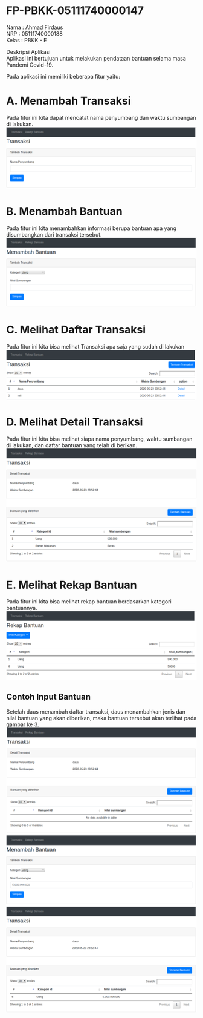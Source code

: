 # FP-PBKK-05111740000147

Nama 	: Ahmad Firdaus<br />
NRP 	: 05111740000188<br />
Kelas	: PBKK - E<br />

Deskripsi Aplikasi<br />
Aplikasi ini bertujuan untuk melakukan pendataan bantuan selama masa Pandemi Covid-19.

Pada aplikasi ini memiliki beberapa fitur yaitu:

# A. Menambah Transaksi
Pada fitur ini kita dapat mencatat nama penyumbang dan waktu sumbangan di lakukan.
![](image/createtrans.png)
# B. Menambah Bantuan
Pada fitur ini kita menambahkan informasi berupa bantuan apa yang disumbangkan dari transaksi tersebut.
![](image/createbantuan.png)
# C. Melihat Daftar Transaksi
Pada fitur ini kita bisa melihat Transaksi apa saja yang sudah di lakukan
![](image/index.png)
# D. Melihat Detail Transaksi
Pada fitur ini kita bisa melihat siapa nama penyumbang, waktu sumbangan di lakukan, dan daftar bantuan yang telah di berikan.
![](image/showtrans.png)
# E. Melihat Rekap Bantuan
Pada fitur ini kita bisa melihat rekap bantuan berdasarkan kategori bantuannya.
![](image/bantuan.png)

## Contoh Input Bantuan
Setelah daus menambah daftar transaksi, daus menambahkan jenis dan nilai bantuan yang akan diberikan, maka bantuan tersebut akan terlihat pada gambar ke 3.
![](image/detail1.png)
![](image/detail2.png)
![](image/detail3.png)
